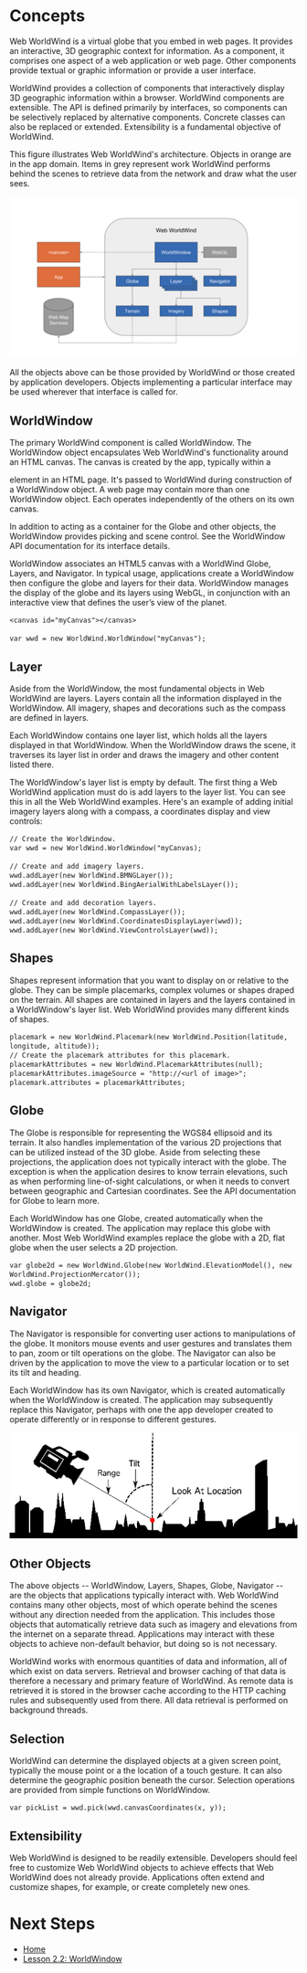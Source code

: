 <style>
    iframe {
        width: 100 vw;
        height: 700px;
    }
</style>
# Concepts

Web WorldWind is a virtual globe that you embed in web pages. It provides an interactive, 3D geographic context for information. As a component, it comprises one aspect of a web application or web page. Other components provide textual or graphic information or provide a user interface.

WorldWind provides a collection of components that interactively display 3D geographic information within a browser. WorldWind components are extensible. The API is defined primarily by interfaces, so components can be selectively replaced by alternative components. Concrete classes can also be replaced or extended. Extensibility is a fundamental objective of WorldWind.

This figure illustrates Web WorldWind's architecture. Objects in orange are in the app domain. Items in grey represent work WorldWind performs behind the scenes to retrieve data from the network and draw what the user sees.

![WorldWind Architecture Diagram](../../resources/images/architecture.svg)

All the objects above can be those provided by WorldWind or those created by application developers. Objects implementing a particular interface may be used wherever that interface is called for.

## WorldWindow

The primary WorldWind component is called WorldWindow. The WorldWindow object encapsulates Web WorldWind's functionality around an HTML canvas. The canvas is created by the app, typically within a <div> element in an HTML page. It's passed to WorldWind during construction of a WorldWindow object. A web page may contain more than one WorldWindow object. Each operates independently of the others on its own canvas.

In addition to acting as a container for the Globe and other objects, the WorldWindow provides picking and scene control. See the WorldWindow API documentation for its interface details.

WorldWindow associates an HTML5 canvas with a WorldWind Globe, Layers, and Navigator. In typical usage, applications create a WorldWindow then configure the globe and layers for their data. WorldWindow manages the display of the globe and its layers using WebGL, in conjunction with an interactive view that defines the user’s view of the planet.

```
<canvas id="myCanvas"></canvas>

var wwd = new WorldWind.WorldWindow("myCanvas");
```

## Layer

Aside from the WorldWindow, the most fundamental objects in Web WorldWind are layers. Layers contain all the information displayed in the WorldWindow. All imagery, shapes and decorations such as the compass are defined in layers.

Each WorldWindow contains one layer list, which holds all the layers displayed in that WorldWindow. When the WorldWindow draws the scene, it traverses its layer list in order and draws the imagery and other content listed there.

The WorldWindow's layer list is empty by default. The first thing a Web WorldWind application must do is add layers to the layer list. You can see this in all the Web WorldWind examples. Here's an example of adding initial imagery layers along with a compass, a coordinates display and view controls:

```
// Create the WorldWindow.
var wwd = new WorldWind.WorldWindow("myCanvas);

// Create and add imagery layers.
wwd.addLayer(new WorldWind.BMNGLayer());
wwd.addLayer(new WorldWind.BingAerialWithLabelsLayer());

// Create and add decoration layers.
wwd.addLayer(new WorldWind.CompassLayer());
wwd.addLayer(new WorldWind.CoordinatesDisplayLayer(wwd));
wwd.addLayer(new WorldWind.ViewControlsLayer(wwd));
```

## Shapes

Shapes represent information that you want to display on or relative to the globe. They can be simple placemarks, complex volumes or shapes draped on the terrain. All shapes are contained in layers and the layers contained in a WorldWindow's layer list. Web WorldWind provides many different kinds of shapes.

```
placemark = new WorldWind.Placemark(new WorldWind.Position(latitude, longitude, altitude));
// Create the placemark attributes for this placemark.
placemarkAttributes = new WorldWind.PlacemarkAttributes(null);
placemarkAttributes.imageSource = "http://<url of image>";
placemark.attributes = placemarkAttributes;
```

## Globe 

The Globe is responsible for representing the WGS84 ellipsoid and its terrain. It also handles implementation of the various 2D projections that can be utilized instead of the 3D globe. Aside from selecting these projections, the application does not typically interact with the globe. The exception is when the application desires to know terrain elevations, such as when performing line-of-sight calculations, or when it needs to convert between geographic and Cartesian coordinates. See the API documentation for Globe to learn more.

Each WorldWindow has one Globe, created automatically when the WorldWindow is created. The application may replace this globe with another. Most Web WorldWind examples replace the globe with a 2D, flat globe when the user selects a 2D projection.

```
var globe2d = new WorldWind.Globe(new WorldWind.ElevationModel(), new WorldWind.ProjectionMercator());
wwd.globe = globe2d;
```

## Navigator

The Navigator is responsible for converting user actions to manipulations of the globe. It monitors mouse events and user gestures and translates them to pan, zoom or tilt operations on the globe. The Navigator can also be driven by the application to move the view to a particular location or to set its tilt and heading.

Each WorldWindow has its own Navigator, which is created automatically when the WorldWindow is created. The application may subsequently replace this Navigator, perhaps with one the app developer created to operate differently or in response to different gestures.

![Look At Diagram](../../resources/images/lookat.png)

## Other Objects

The above objects -- WorldWindow, Layers, Shapes, Globe, Navigator -- are the objects that applications typically interact with. Web WorldWind contains many other objects, most of which operate behind the scenes without any direction needed from the application. This includes those objects that automatically retrieve data such as imagery and elevations from the internet on a separate thread. Applications may interact with these objects to achieve non-default behavior, but doing so is not necessary.

WorldWind works with enormous quantities of data and information, all of which exist on data servers. Retrieval and browser caching of that data is therefore a necessary and primary feature of WorldWind. As remote data is retrieved it is stored in the browser cache according to the HTTP caching rules and subsequently used from there. All data retrieval is performed on background threads.

## Selection

WorldWind can determine the displayed objects at a given screen point, typically the mouse point or a the location of a touch gesture. It can also determine the geographic position beneath the cursor. Selection operations are provided from simple functions on WorldWindow.

```
var pickList = wwd.pick(wwd.canvasCoordinates(x, y));
```

## Extensibility

Web WorldWind is designed to be readily extensible. Developers should feel free to customize Web WorldWind objects to achieve effects that Web WorldWind does not already provide. Applications often extend and customize shapes, for example, or create completely new ones.

# Next Steps

* [Home](../../)
* [Lesson 2.2: WorldWindow](./initialization.html)
